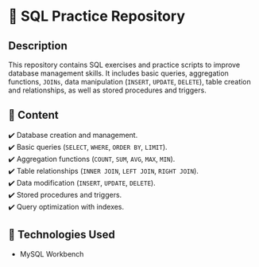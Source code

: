 # 📌 SQL Practice Repository

## Description  
This repository contains SQL exercises and practice scripts to improve database management skills. It includes basic queries, aggregation functions, `JOINs`, data manipulation (`INSERT`, `UPDATE`, `DELETE`), table creation and relationships, as well as stored procedures and triggers.

## 🔹 Content  
✔️ Database creation and management.  
✔️ Basic queries (`SELECT`, `WHERE`, `ORDER BY`, `LIMIT`).  
✔️ Aggregation functions (`COUNT`, `SUM`, `AVG`, `MAX`, `MIN`).  
✔️ Table relationships (`INNER JOIN`, `LEFT JOIN`, `RIGHT JOIN`).  
✔️ Data modification (`INSERT`, `UPDATE`, `DELETE`).  
✔️ Stored procedures and triggers.  
✔️ Query optimization with indexes.  

## 🔹 Technologies Used  
- MySQL Workbench  
